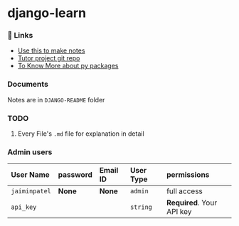 # django-learn

### 🔗 Links
- [Use this to make notes](https://readme.so/editor)
- [Tutor project git repo](https://github.com/codingforentrepreneurs/Try-Django-3.2)
- [To Know More about py packages](https:/www.pypi.org)

### Documents
Notes are in `DJANGO-README` folder 

### TODO
1. Every File's `.md` file for explanation in detail 

### Admin users 
| User Name      | password | Email ID | User Type            | permissions                |
|:---------------|:---------|:---------|:---------------------|:---------------------------|
| `jaiminpatel`  | **None** | **None** |`admin`               | full access                |
| `api_key`      |          |          |`string`              | **Required**. Your API key |  


